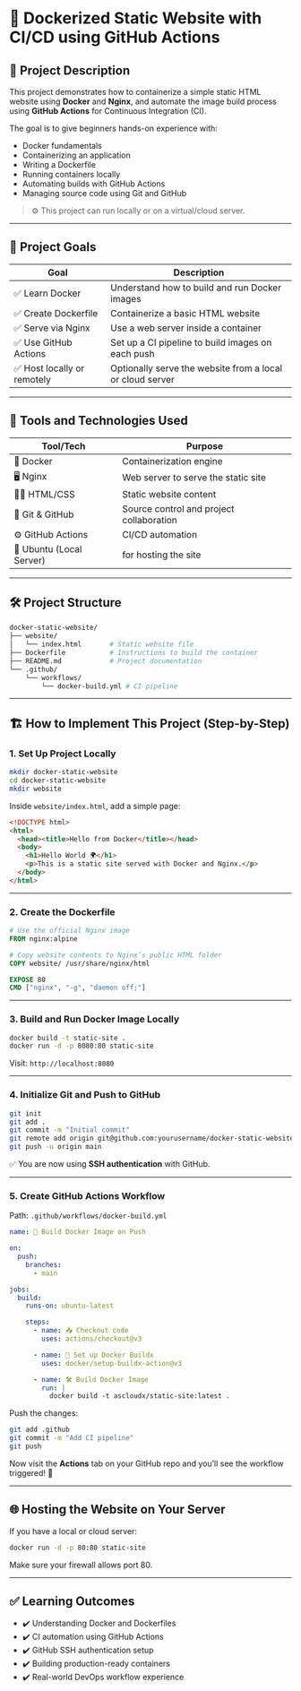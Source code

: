 
# 🚀 Dockerized Static Website with CI/CD using GitHub Actions

## 📘 Project Description

This project demonstrates how to containerize a simple static HTML website using **Docker** and **Nginx**, and automate the image build process using **GitHub Actions** for Continuous Integration (CI).

The goal is to give beginners hands-on experience with:
- Docker fundamentals
- Containerizing an application
- Writing a Dockerfile
- Running containers locally
- Automating builds with GitHub Actions
- Managing source code using Git and GitHub

> ⚙️ This project can run locally or on a virtual/cloud server.

---

## 🎯 Project Goals

| Goal | Description |
|------|-------------|
| ✅ Learn Docker | Understand how to build and run Docker images |
| ✅ Create Dockerfile | Containerize a basic HTML website |
| ✅ Serve via Nginx | Use a web server inside a container |
| ✅ Use GitHub Actions | Set up a CI pipeline to build images on each push |
| ✅ Host locally or remotely | Optionally serve the website from a local or cloud server |

---

## 🧰 Tools and Technologies Used

| Tool/Tech | Purpose |
|-----------|---------|
| 🐳 Docker | Containerization engine |
| 🖥️ Nginx | Web server to serve the static site |
| 👨‍💻 HTML/CSS | Static website content |
| 🔁 Git & GitHub | Source control and project collaboration |
| ⚙️ GitHub Actions | CI/CD automation |
| 🐧 Ubuntu (Local Server) | for hosting the site |

---

## 🛠️ Project Structure

```bash
docker-static-website/
├── website/
│   └── index.html       # Static website file
├── Dockerfile           # Instructions to build the container
├── README.md            # Project documentation
└── .github/
    └── workflows/
        └── docker-build.yml # CI pipeline
```

---

## 🏗️ How to Implement This Project (Step-by-Step)

### 1. **Set Up Project Locally**

```bash
mkdir docker-static-website
cd docker-static-website
mkdir website
```

Inside `website/index.html`, add a simple page:

```html
<!DOCTYPE html>
<html>
  <head><title>Hello from Docker</title></head>
  <body>
    <h1>Hello World 🌍</h1>
    <p>This is a static site served with Docker and Nginx.</p>
  </body>
</html>
```

---

### 2. **Create the Dockerfile**

```Dockerfile
# Use the official Nginx image
FROM nginx:alpine

# Copy website contents to Nginx’s public HTML folder
COPY website/ /usr/share/nginx/html

EXPOSE 80
CMD ["nginx", "-g", "daemon off;"]
```

---

### 3. **Build and Run Docker Image Locally**

```bash
docker build -t static-site .
docker run -d -p 8080:80 static-site
```

Visit: `http://localhost:8080`

---

### 4. **Initialize Git and Push to GitHub**

```bash
git init
git add .
git commit -m "Initial commit"
git remote add origin git@github.com:yourusername/docker-static-website.git
git push -u origin main
```

✅ You are now using **SSH authentication** with GitHub.

---

### 5. **Create GitHub Actions Workflow**

Path: `.github/workflows/docker-build.yml`

```yaml
name: 🚀 Build Docker Image on Push

on:
  push:
    branches:
      - main

jobs:
  build:
    runs-on: ubuntu-latest

    steps:
      - name: 📥 Checkout code
        uses: actions/checkout@v3

      - name: 🐳 Set up Docker Buildx
        uses: docker/setup-buildx-action@v3

      - name: 🛠️ Build Docker Image
        run: |
          docker build -t ascloudx/static-site:latest .
```

Push the changes:

```bash
git add .github
git commit -m "Add CI pipeline"
git push
```

Now visit the **Actions** tab on your GitHub repo and you’ll see the workflow triggered! 🎉

---

## 🌐 Hosting the Website on Your Server

If you have a local or cloud server:

```bash
docker run -d -p 80:80 static-site
```

Make sure your firewall allows port 80.

---

## ✅ Learning Outcomes

- ✔️ Understanding Docker and Dockerfiles
- ✔️ CI automation using GitHub Actions
- ✔️ GitHub SSH authentication setup
- ✔️ Building production-ready containers
- ✔️ Real-world DevOps workflow experience
